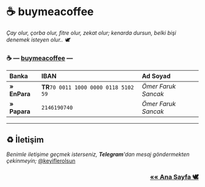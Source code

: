 # ☕️ buymeacoffee

*Çay olur, çorba olur, fitre olur, zekat olur; kenarda dursun, belki bişi denemek isteyen olur.. 🕊*

### ☕ **— [buymeacoffee](https://www.buymeacoffee.com/keyiflerolsun) —**

| Banka                | IBAN                                          | Ad Soyad            |
|:---------------------|:----------------------------------------------|:--------------------|
| **» EnPara**         | **TR**`70 0011 1000 0000 0118 5102 59`        | *Ömer Faruk Sancak* |
| **» Papara**         | `2146190740`                                  | *Ömer Faruk Sancak* |

* * *

## ♻️ İletişim

*Benimle iletişime geçmek isterseniz, **Telegram**'dan mesaj göndermekten çekinmeyin;* [@keyiflerolsun](https://t.me/keyiflerolsunDev)

<h3 style='text-align: right;'><a style='font-weight: bold;' href='./'>«« Ana Sayfa 🕊</a></h3>
